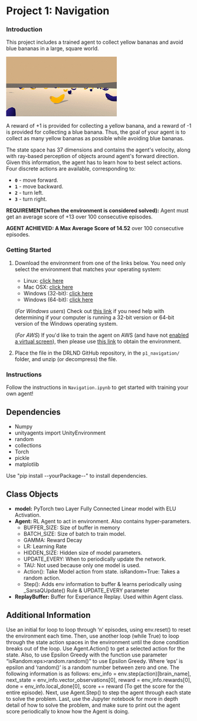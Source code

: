 [//]: # (Image References)

[image1]: images/agentInEnv.gif "Trained Agent"

# Project 1: Navigation

### Introduction

This project includes a trained agent to collect yellow bananas and avoid blue bananas in a large, square world.  

![Trained Agent][image1]

A reward of +1 is provided for collecting a yellow banana, and a reward of -1 is provided for collecting a blue banana.  Thus, the goal of your agent is to collect as many yellow bananas as possible while avoiding blue bananas.  

The state space has 37 dimensions and contains the agent's velocity, along with ray-based perception of objects around agent's forward direction.  Given this information, the agent has to learn how to best select actions.  Four discrete actions are available, corresponding to:
- **`0`** - move forward.
- **`1`** - move backward.
- **`2`** - turn left.
- **`3`** - turn right.

**REQUIREMENT(when the environment is considered solved):** Agent must get an average score of +13 over 100 consecutive episodes.

**AGENT ACHIEVED: A Max Average Score of 14.52** over 100 consecutive episodes.

### Getting Started

1. Download the environment from one of the links below.  You need only select the environment that matches your operating system:
    - Linux: [click here](https://s3-us-west-1.amazonaws.com/udacity-drlnd/P1/Banana/Banana_Linux.zip)
    - Mac OSX: [click here](https://s3-us-west-1.amazonaws.com/udacity-drlnd/P1/Banana/Banana.app.zip)
    - Windows (32-bit): [click here](https://s3-us-west-1.amazonaws.com/udacity-drlnd/P1/Banana/Banana_Windows_x86.zip)
    - Windows (64-bit): [click here](https://s3-us-west-1.amazonaws.com/udacity-drlnd/P1/Banana/Banana_Windows_x86_64.zip)
    
    (_For Windows users_) Check out [this link](https://support.microsoft.com/en-us/help/827218/how-to-determine-whether-a-computer-is-running-a-32-bit-version-or-64) if you need help with determining if your computer is running a 32-bit version or 64-bit version of the Windows operating system.

    (_For AWS_) If you'd like to train the agent on AWS (and have not [enabled a virtual screen](https://github.com/Unity-Technologies/ml-agents/blob/master/docs/Training-on-Amazon-Web-Service.md)), then please use [this link](https://s3-us-west-1.amazonaws.com/udacity-drlnd/P1/Banana/Banana_Linux_NoVis.zip) to obtain the environment.

2. Place the file in the DRLND GitHub repository, in the `p1_navigation/` folder, and unzip (or decompress) the file. 

### Instructions

Follow the instructions in `Navigation.ipynb` to get started with training your own agent!  

## Dependencies
* Numpy
* unityagents import UnityEnvironment
* random
* collections
* Torch
* pickle
* matplotlib

Use "pip install --yourPackage--" to install dependencies.

## Class Objects
* **model:** PyTorch two Layer Fully Connected Linear model with ELU Activation.
* **Agent:** RL Agent to act in environment. Also contains hyper-parameters.
	* BUFFER_SIZE: Size of buffer in memory
	* BATCH_SIZE: Size of batch to train model.
	* GAMMA: Reward Decay
	* LR: Learning Rate
	* HIDDEN_SIZE: Hidden size of model parameters.
	* UPDATE_EVERY: When to periodically update the network.
	* TAU: Not used because only one model is used.
	* Action(): Take Model action from state. isRandom=True: Takes a random action.
	* Step(): Adds env information to buffer & learns periodically using _SarsaQUpdate() Rule & UPDATE_EVERY parameter
* **ReplayBuffer:** Buffer for Experiance Replay. Used within Agent class.

## Additional Information
Use an initial for loop to loop through ‘n’ episodes, using env.reset() to reset the environment each time. Then, use another
loop (while True) to loop through the state action spaces in the environment until the done condition breaks out of the loop. 
Use Agent.Action() to get a  selected action for the state. Also, to use Epsilon Greedy with the function use parameter 
“isRandom:eps>random.random()” to use Epsilon Greedy. Where ‘eps’ is epsilon and ‘random()’ is a random number between zero and 
one. The following information is as follows: env_info = env.step(action)[brain_name], next_state = env_info.vector_observations[0], 
reward = env_info.rewards[0], done = env_info.local_done[0], score += reward (To get the score for the entire episode).  Next, use 
Agent.Step() to step the agent through each state to solve the problem. Last, use the Jupyter notebook for more in depth detail of how 
to solve the problem, and make sure to print out the agent score periodically to know how the Agent is doing.